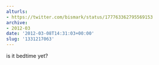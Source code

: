 ```yaml
---
alturls:
- https://twitter.com/bismark/status/177763362795569153
archive:
- 2012-03
date: '2012-03-08T14:31:03+00:00'
slug: '1331217063'
---
```


is it bedtime yet?

